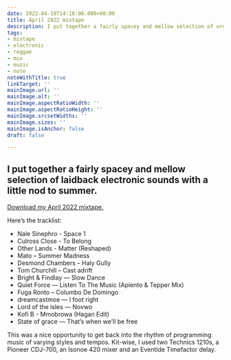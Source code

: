 ```yaml
---
date: 2022-04-18T14:18:08.000+00:00
title: April 2022 mixtape
description: I put together a fairly spacey and mellow selection of organic electronics
tags:
- mixtape
- electronic
- reggae
- mix
- music
- note
noteWithTitle: true
linkTarget: ''
mainImage.url: ''
mainImage.alt: ''
mainImage.aspectRatioWidth: ''
mainImage.aspectRatioHeight: ''
mainImage.srcsetWidths: ''
mainImage.sizes: ''
mainImage.isAnchor: false
draft: false

---
```

I put together a fairly spacey and mellow selection of laidback electronic sounds with a little nod to summer.
---

[Download my April 2022 mixtape.](https://drive.google.com/uc?id=1oFjh8wpmYm22iPq1Np0pFMFW1XgBKsHX&export=download)

Here’s the tracklist:

* Nale Sinephro - Space 1
* Culross Close - To Belong
* Other Lands - Matter (Reshaped)
* Mato – Summer Madness
* Desmond Chambers – Haly Gully
* Tom Churchill – Cast adrift
* Bright & Findlay — Slow Dance
* Quiet Force — Listen To The Music (Apiento & Tepper Mix)
* Fuga Ronto – Columbo De Domingo
* dreamcastmoe — l foot right
* Lord of the isles — Novwo
* Kofi B - Mmobrowa (Hagan Edit)
* State of grace — That’s when we’ll be free

This was a nice opportunity to get back into the rhythm of programming music of varying styles and tempos. Kit-wise, I used two Technics 1210s, a Pioneer CDJ-700, an Isonoe 420 mixer and an Eventide Timefactor delay.
